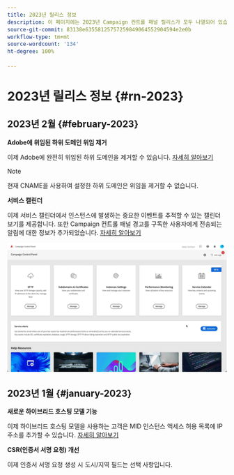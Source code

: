 ```yaml
---
title: 2023년 릴리스 정보
description: 이 페이지에는 2023년 Campaign 컨트롤 패널 릴리스가 모두 나열되어 있습니다.
source-git-commit: 83138e63558125757259849064552904594e2e0b
workflow-type: tm+mt
source-wordcount: '134'
ht-degree: 100%

---
```


# 2023년 릴리스 정보 {#rn-2023}

## 2023년 2월 {#february-2023}

**Adobe에 위임된 하위 도메인 위임 제거**

이제 Adobe에 완전히 위임된 하위 도메인을 제거할 수 있습니다. [자세히 알아보기](../subdomains-certificates/using/remove-delegated-subdomains.md)

>[!NOTE]
>
>현재 CNAME을 사용하여 설정한 하위 도메인은 위임을 제거할 수 없습니다.

**서비스 캘린더**

이제 서비스 캘린더에서 인스턴스에 발생하는 중요한 이벤트를 추적할 수 있는 캘린더 보기를 제공합니다. 또한 Campaign 컨트롤 패널 경고를 구독한 사용자에게 전송되는 알림에 대한 정보가 추가되었습니다. [자세히 알아보기](../service-events/service-events.md)

![](assets/do-not-localize/gif-calendar.gif)

## 2023년 1월 {#january-2023}

**새로운 하이브리드 호스팅 모델 기능**

이제 하이브리드 호스팅 모델을 사용하는 고객은 MID 인스턴스 액세스 허용 목록에 IP 주소를 추가할 수 있습니다. [자세히 알아보기](../instances-settings/using/ip-allow-listing-instance-access.md)

**CSR(인증서 서명 요청) 개선**

이제 인증서 서명 요청 생성 시 도시/지역 필드는 선택 사항입니다.
